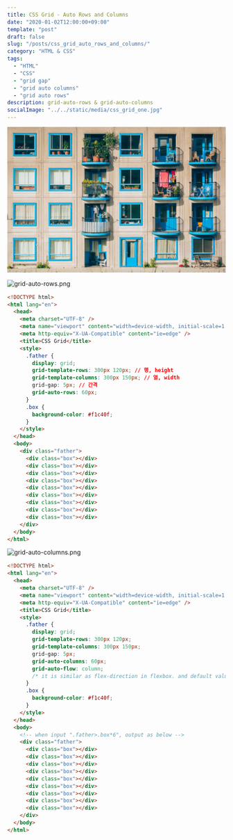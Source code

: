 ```yaml
---
title: CSS Grid - Auto Rows and Columns
date: "2020-01-02T12:00:00+09:00"
template: "post"
draft: false
slug: "/posts/css_grid_auto_rows_and_columns/"
category: "HTML & CSS"
tags:
  - "HTML"
  - "CSS"
  - "grid gap"
  - "grid auto columns"
  - "grid auto rows"
description: grid-auto-rows & grid-auto-columns
socialImage: "../../static/media/css_grid_one.jpg"
---
```


<img src="../../static/media/css_grid_one.jpg">

![grid-auto-rows.png](https://images.velog.io/post-images/qkrcndtlr123/8acf2610-22e8-11ea-b744-67a9c7414bce/grid-auto-rows.png)

```html
<!DOCTYPE html>
<html lang="en">
  <head>
    <meta charset="UTF-8" />
    <meta name="viewport" content="width=device-width, initial-scale=1.0" />
    <meta http-equiv="X-UA-Compatible" content="ie=edge" />
    <title>CSS Grid</title>
    <style>
      .father {
        display: grid;
        grid-template-rows: 300px 120px; // 행, height
        grid-template-columns: 300px 150px; // 열, width
        grid-gap: 5px; // 간격
        grid-auto-rows: 60px;
      }
      .box {
        background-color: #f1c40f;
      }
    </style>
  </head>
  <body>
    <div class="father">
      <div class="box"></div>
      <div class="box"></div>
      <div class="box"></div>
      <div class="box"></div>
      <div class="box"></div>
      <div class="box"></div>
      <div class="box"></div>
      <div class="box"></div>
      <div class="box"></div>
    </div>
  </body>
</html>
```

![grid-auto-columns.png](https://images.velog.io/post-images/qkrcndtlr123/94720980-22e8-11ea-a931-9df1f37fabff/grid-auto-columns.png)

```html
<!DOCTYPE html>
<html lang="en">
  <head>
    <meta charset="UTF-8" />
    <meta name="viewport" content="width=device-width, initial-scale=1.0" />
    <meta http-equiv="X-UA-Compatible" content="ie=edge" />
    <title>CSS Grid</title>
    <style>
      .father {
        display: grid;
        grid-template-rows: 300px 120px;
        grid-template-columns: 300px 150px;
        grid-gap: 5px;
        grid-auto-columns: 60px;
        grid-auto-flow: column;
        /* it is similar as flex-direction in flexbox. and default value is row */
      }
      .box {
        background-color: #f1c40f;
      }
    </style>
  </head>
  <body>
    <!-- when input ".father>.box*6", output as below -->
    <div class="father">
      <div class="box"></div>
      <div class="box"></div>
      <div class="box"></div>
      <div class="box"></div>
      <div class="box"></div>
      <div class="box"></div>
      <div class="box"></div>
      <div class="box"></div>
      <div class="box"></div>
    </div>
  </body>
</html>
```
